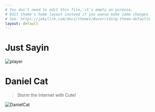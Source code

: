 ```yaml
---
# You don't need to edit this file, it's empty on purpose.
# Edit theme's home layout instead if you wanna make some changes
# See: https://jekyllrb.com/docs/themes/#overriding-theme-defaults
layout: default
---
```



# Just Sayin
![player](http://mizioko.github.io/images/gifs/Don't_hate.gif)


# Daniel Cat 
>Storm the Internet with Cute!

![DanielCat](http://mizioko.github.io/images/gifs/20170816_004403.gif)
